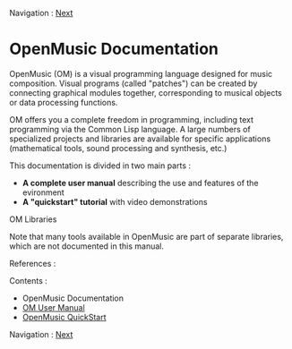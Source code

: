 
Navigation :  [Next](OM-User-Manual "Next\(OM User Manual\)")

# OpenMusic Documentation

OpenMusic (OM) is a visual programming language designed for music
composition. Visual programs (called "patches") can be created by connecting
graphical modules together, corresponding to musical objects or data
processing functions.

OM offers you a complete freedom in programming, including text programming
via the Common Lisp language. A large numbers of specialized projects and
libraries are available for specific applications (mathematical tools, sound
processing and synthesis, etc.)

This documentation is divided in two main parts :

  *  **A complete user manual** describing the use and features of the evironment
  *  **A "quickstart" tutorial** with video demonstrations

OM Libraries

Note that many tools available in OpenMusic are part of separate libraries,
which are not documented in this manual.

References :

Contents :

  * OpenMusic Documentation
  * [OM User Manual](OM-User-Manual)
  * [OpenMusic QuickStart](QuickStart-Chapters)

Navigation :  [Next](OM-User-Manual "Next\(OM
User Manual\)")

